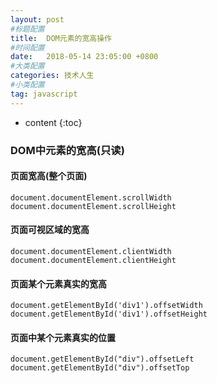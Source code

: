 ```yaml
---
layout: post
#标题配置
title:  DOM元素的宽高操作
#时间配置
date:   2018-05-14 23:05:00 +0800
#大类配置
categories: 技术人生
#小类配置
tag: javascript
---
```


* content
{:toc}


### DOM中元素的宽高(只读)

#### 页面宽高(整个页面)
~~~
document.documentElement.scrollWidth
document.documentElement.scrollHeight
~~~

#### 页面可视区域的宽高
~~~
document.documentElement.clientWidth
document.documentElement.clientHeight
~~~

#### 页面某个元素真实的宽高
~~~
document.getElementById('div1').offsetWidth
document.getElementById('div1').offsetHeight
~~~

#### 页面中某个元素真实的位置
~~~
document.getElementById("div").offsetLeft
document.getElementById("div").offsetTop
~~~
